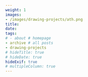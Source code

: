 ```yaml
---
weight: 1
images:
- /images/drawing-projects/ath.png
title: 
date: 
tags:
# - about # homepage
- archive # all posts
- drawing-projects
# hideTitle: true
# hideDate: true
hideExif: true
# multipleColumn: true
---
```

